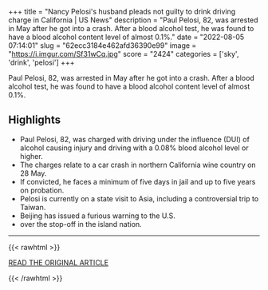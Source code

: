 +++
title = "Nancy Pelosi's husband pleads not guilty to drink driving charge in California | US News"
description = "Paul Pelosi, 82, was arrested in May after he got into a crash. After a blood alcohol test, he was found to have a blood alcohol content level of almost 0.1%."
date = "2022-08-05 07:14:01"
slug = "62ecc3184e462afd36390e99"
image = "https://i.imgur.com/Sf31wCq.jpg"
score = "2424"
categories = ['sky', 'drink', 'pelosi']
+++

Paul Pelosi, 82, was arrested in May after he got into a crash. After a blood alcohol test, he was found to have a blood alcohol content level of almost 0.1%.

## Highlights

- Paul Pelosi, 82, was charged with driving under the influence (DUI) of alcohol causing injury and driving with a 0.08% blood alcohol level or higher.
- The charges relate to a car crash in northern California wine country on 28 May.
- If convicted, he faces a minimum of five days in jail and up to five years on probation.
- Pelosi is currently on a state visit to Asia, including a controversial trip to Taiwan.
- Beijing has issued a furious warning to the U.S.
- over the stop-off in the island nation.

---

{{< rawhtml >}}
  <p class="article-category">
    <a target="_blank" href="https://news.sky.com/story/nancy-pelosis-husband-pleads-not-guilty-to-drink-driving-charge-in-california-12665019">READ THE ORIGINAL ARTICLE</a>
  </p>
{{< /rawhtml >}}
